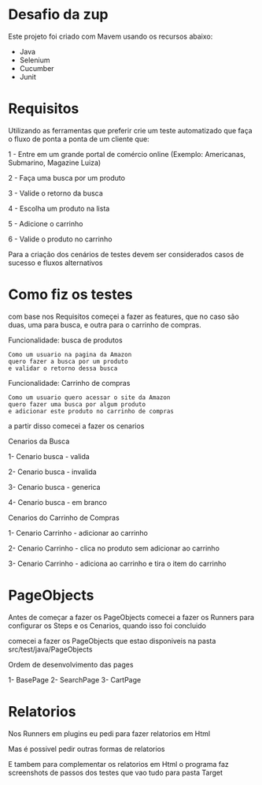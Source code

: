 # Desafio da zup 

Este projeto foi criado com Mavem usando os recursos abaixo:

 - Java 
 - Selenium 
 - Cucumber
 - Junit
 

# Requisitos

 Utilizando as ferramentas que preferir crie um teste automatizado que faça o fluxo de ponta a ponta de um cliente que:

1 - Entre em um grande portal de comércio online (Exemplo: Americanas, Submarino, Magazine Luiza)

2 - Faça uma busca por um produto

3 - Valide o retorno da busca

4 - Escolha um produto na lista

5 - Adicione o carrinho

6 - Valide o produto no carrinho

Para a criação dos cenários de testes devem ser considerados casos de sucesso e fluxos alternativos

# Como fiz os testes

com base nos Requisitos começei a fazer as features, que no caso são duas, uma para busca, e outra para o carrinho de compras.

Funcionalidade: busca de produtos
    
    Como um usuario na pagina da Amazon
    quero fazer a busca por um produto
    e validar o retorno dessa busca

Funcionalidade: Carrinho de compras

    Como um usuario quero acessar o site da Amazon
    quero fazer uma busca por algum produto
    e adicionar este produto no carrinho de compras

a partir disso comecei a fazer os cenarios

Cenarios da Busca

1- Cenario busca - valida

2- Cenario busca - invalida

3- Cenario busca - generica

4- Cenario busca - em branco

Cenarios do Carrinho de Compras

1- Cenario Carrinho - adicionar ao carrinho

2- Cenario Carrinho - clica no produto sem adicionar ao carrinho

3- Cenario Carrinho - adiciona ao carrinho e tira o item do carrinho

# PageObjects 

Antes de começar a fazer os PageObjects comecei a fazer os Runners 
para configurar os Steps e os Cenarios, quando isso foi concluido 

comecei a fazer os PageObjects que estao disponiveis na pasta src/test/java/PageObjects

Ordem de desenvolvimento das pages 

1- BasePage
2- SearchPage
3- CartPage

# Relatorios 

Nos Runners em plugins eu pedi para fazer relatorios em Html 

Mas é possivel pedir outras formas de relatorios

E tambem para complementar os relatorios em Html o programa faz screenshots de passos dos testes 
que vao tudo para pasta Target


